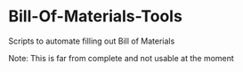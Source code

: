 Bill-Of-Materials-Tools
=======================

Scripts to automate filling out Bill of Materials


Note:
This is far from complete and not usable at the moment
